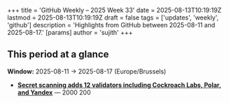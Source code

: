 +++
title = 'GitHub Weekly – 2025 Week 33'
date = 2025-08-13T10:19:19Z
lastmod = 2025-08-13T10:19:19Z
draft = false
tags = ['updates', 'weekly', 'github']
description = 'Highlights from GitHub between 2025-08-11 and 2025-08-17.'
[params]
    author = 'sujith'
+++
## This period at a glance

**Window:** 2025-08-11 → 2025-08-17 (Europe/Brussels)

- **[Secret scanning adds 12 validators including Cockroach Labs, Polar, and Yandex](https://github.blog/changelog/2025-08-12-secret-scanning-adds-12-validators-including-cockroach-labs-polar-and-yandex)** —  2000 200

